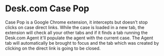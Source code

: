 # Desk.com Case Pop

Case Pop is a Google Chrome extension, it intercepts but doesn't stop clicks on case direct links. While the case is loaded in a new tab, the extension will check all your other tabs and if it finds a tab running the Desk.com Agent it'll populate the agent with the current case. The Agent tab will automatically be brought to focus and the tab which was created by clicking on the direct link is going to be closed.